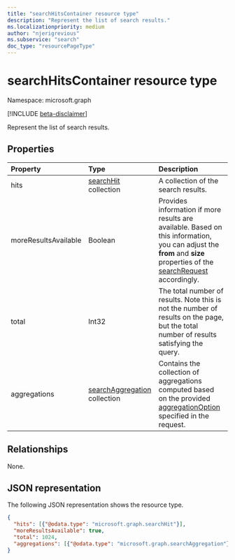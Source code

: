 ```yaml
---
title: "searchHitsContainer resource type"
description: "Represent the list of search results."
ms.localizationpriority: medium
author: "njerigrevious"
ms.subservice: "search"
doc_type: "resourcePageType"
---
```


# searchHitsContainer resource type

Namespace: microsoft.graph

[!INCLUDE [beta-disclaimer](../../includes/beta-disclaimer.md)]

Represent the list of search results.

## Properties

| Property     | Type        | Description |
|:-------------|:------------|:------------|
|hits|[searchHit](searchhit.md) collection|A collection of the search results.|
|moreResultsAvailable|Boolean|Provides information if more results are available. Based on this information, you can adjust the **from** and **size** properties of the [searchRequest](searchrequest.md) accordingly.|
|total|Int32|The total number of results. Note this is not the number of results on the page, but the total number of results satisfying the query.|
|aggregations|[searchAggregation](searchaggregation.md) collection|Contains the collection of aggregations computed based on the provided [aggregationOption](aggregationoption.md) specified in the request.|

## Relationships

None.

## JSON representation

The following JSON representation shows the resource type.

<!-- {
  "blockType": "resource",
  "optionalProperties": [

  ],
  "@odata.type": "microsoft.graph.searchHitsContainer",
  "baseType": null
}-->


```json
{
  "hits": [{"@odata.type": "microsoft.graph.searchHit"}],
  "moreResultsAvailable": true,
  "total": 1024,
  "aggregations": [{"@odata.type": "microsoft.graph.searchAggregation"}]
}
```


<!-- uuid: 16cd6b66-4b1a-43a1-adaf-3a886856ed98
2019-02-04 14:57:30 UTC -->
<!-- {
  "type": "#page.annotation",
  "description": "searchHitsContainer resource",
  "keywords": "",
  "section": "documentation",
  "tocPath": ""
}-->


